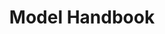 ---
title: Model Handbook
category: Info
category_slug: info
image: images/model_handbook_cover.jpeg

full_image: images/model_handbook_cover.jpeg

description1:
    enable: true
    title: ""
    text: "<h1>Contents</h1>
<style>
      table,
      th,
      td {
        padding: 10px;
        border: 1px solid;
        border-collapse: collapse;
      }
    </style>
<ul>
<li><a href=#links>Useful Links</a></li>
<li><a href=#dates>Key Dates</a></li>
<li><a href=#fundraising>Fundraising</a></li>
<li><a href=#people>People</a></li>
</ul>
<hr>
<h1><a name=links>Links</a></h1>
<ul>
<li><a href=https://www.haloproject.org.uk/>The Halo Project</a></li>
<li><a href=https://www.justgiving.com/page/jscfs2024/>JSCFS Just Giving</a></li>
<li><a href=/calendars/>Events Calendar</a></li>
</ul>
<hr>
<h1><a name=dates>Key Dates</a></h1>
<table>
<thead>
<tr>
<th>Date</th>
<th>Details</th>
</tr>
</thead>
<tbody><tr>
<td>10th June</td>
<td>JSCFS Night 1 - DARC</td>
</tr>
<tr>
<td>11th June</td>
<td>JSCFS Night 2 - DARC</td>
</tr>
</tbody></table>
<hr>
<h1><a name=fundraising>Fundraising</a></h1>
<p>Model fundraising is an important part of our fundraising effort. The main beauty of this being it can get donations from people outside of John Snow and Durham. </p>
<p>We want you to have fun with this, so please don&#39;t feel pressured. Any strange and weird idea can be welcomed.</p>
<h3>How much do I need to raise?</h3>
<p>Due to the growth of the fashion show this year we are asking models to aim to <strong>£100</strong> each.</p>
<h3>When do I need to do this by?</h3>
<p>Ermm, whenever suits you really. We may as you to move some events around but can cross that bridge if it happens. Any month-long type things can happen in June and finish after the main shows if needed.</p>
<h3>Do I have to do this individually?</h3>
<p>No! You can do it individually, in pairs, as a group or a mixture of any of them.</p>
<h3>Can JSCFS Exec help?</h3>
<p>We can! If you have an idea that you are struggling to get off the ground or need help with planning/sponsorship please get in touch.</p>
<h3>How do I collect money?</h3>
<p>This can either be collected through our <a href=https://www.justgiving.com/page/jscfs2024/>Just Giving</a> page or you can set up your own. If you are setting up your own please make sure we are aware so we can include your hard work in our final total.</p>
<h3>Should I run my idea past the exec?</h3>
<p>Please do! Use <a href=https://forms.gle/pbisfe135vuDEjsS8/>this form</a> to submit what are you are going to be doing.</p>
<h3>Have you got any examples/ideas?</h3>
<ul>
<li><a href=https://www.instagram.com/jscfs_500kinmay/>500k in May</a></li>
<li>Running a charity Vinted shop</li>
<li>Charity darts league</li>
<li>24 hour matches</li>
<li>Pestering friends and family</li>
</ul>
<h3>Should I update my Facebook profile picture?</h3>
<p>Shortly we will be asking you to do this. We are just waiting for February pay day as we feel we&#39;ll get more people donating. Stay tuned for more info.</p>
<hr>
<h1><a name=people>People</a></h1>
<table cellpadding=10>
<thead>
<tr>
<th>Positon</th>
<th>Name</th>
</tr>
</thead>
<tbody><tr>
<td>President</td>
<td>Max Roulstone</td>
</tr>
<tr>
<td>Creative VP</td>
<td>Chloe Jackson</td>
</tr>
<tr>
<td>Logistic VP</td>
<td>Bel Butterworth</td>
</tr>
<tr>
<td>Stage Director</td>
<td>Faith Ajayi</td>
</tr>
<tr>
<td>Head of Fashion</td>
<td>Emily Palmer</td>
</tr>
<tr>
<td>Treasurer</td>
<td>Matthew Walsh</td>
</tr>
<tr>
<td>Sponsorship Team</td>
<td>Anika Pittal, Geo Shah</td>
</tr>
<tr>
<td>Events Coordinator</td>
<td>Mabli Watson</td>
</tr>
<tr>
<td>Head of Photography</td>
<td>Louis De Robert Hautequere</td>
</tr>
<tr>
<td>Media Team</td>
<td>Mezie Agu, Caitlin Smith</td>
</tr>
</tbody></table>
"
---